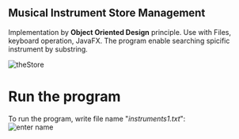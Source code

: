 
## Musical Instrument Store Management

Implementation by **Object Oriented Design** principle.
Use with Files, keyboard operation, JavaFX. 
The program enable searching spicific instrument by substring.

![theStore](https://user-images.githubusercontent.com/56959832/71640523-57eaa980-2c94-11ea-939b-099376a7f5fc.JPG)

# Run the program
To run the program, write file name "*instruments1.txt*":\
![enter name](https://user-images.githubusercontent.com/56959832/71640766-1a3c4f80-2c99-11ea-8469-6db25e36abe2.JPG)


